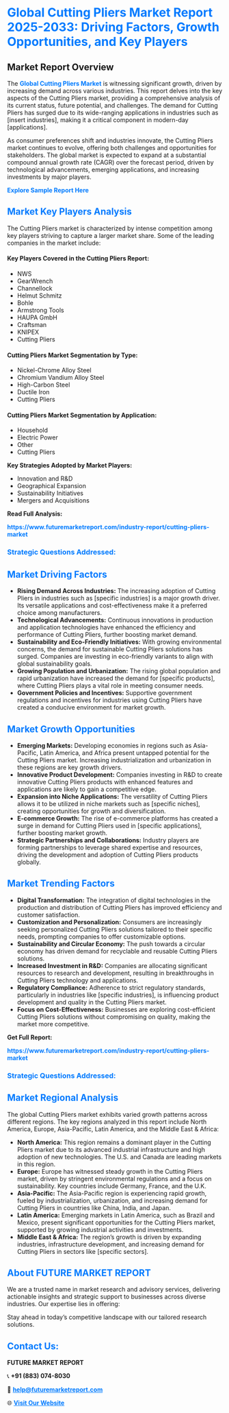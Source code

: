 <h1 style="color: #007BFF;">Global Cutting Pliers Market Report 2025-2033: Driving Factors, Growth Opportunities, and Key Players</h1>

<section id="overview">
<h2>Market Report Overview</h2>
<p>The <a href="https://www.futuremarketreport.com/industry-report/cutting-pliers-market" style="color: #007BFF; text-decoration: none;"><strong>Global Cutting Pliers Market</strong></a> is witnessing significant growth, driven by increasing demand across various industries. This report delves into the key aspects of the Cutting Pliers market, providing a comprehensive analysis of its current status, future potential, and challenges. The demand for Cutting Pliers has surged due to its wide-ranging applications in industries such as [insert industries], making it a critical component in modern-day [applications].</p>
<p>As consumer preferences shift and industries innovate, the Cutting Pliers market continues to evolve, offering both challenges and opportunities for stakeholders. The global market is expected to expand at a substantial compound annual growth rate (CAGR) over the forecast period, driven by technological advancements, emerging applications, and increasing investments by major players.</p>
</section>

<section id="overview">
<p><a href="https://www.futuremarketreport.com/request-sample/reportId=99657" style="color: #007BFF; text-decoration: none;"><strong>Explore Sample Report Here</strong></a></p>
</section>

<section id="key-players">
<h2 style="color: #007BFF;">Market Key Players Analysis</h2>
<p>The Cutting Pliers market is characterized by intense competition among key players striving to capture a larger market share. Some of the leading companies in the market include:</p>
<h4>Key Players Covered in the Cutting Pliers Report:</h4>
<ul><li>NWS</li><li>GearWrench</li><li>Channellock</li><li>Helmut Schmitz</li><li>Bohle</li><li>Armstrong Tools</li><li>HAUPA GmbH</li><li>Craftsman</li><li>KNIPEX</li><li>Cutting Pliers</li></ul>
<h4>Cutting Pliers Market Segmentation by Type:</h4>
<ul><li>Nickel-Chrome Alloy Steel</li><li>Chromium Vandium Alloy Steel</li><li>High-Carbon Steel</li><li>Ductile Iron</li><li>Cutting Pliers</li></ul>

<h4>Cutting Pliers Market Segmentation by Application:</h4>
<ul><li>Household</li><li>Electric Power</li><li>Other</li><li>Cutting Pliers</li></ul>
<p><strong>Key Strategies Adopted by Market Players:</strong></p>
<ul>
<li>Innovation and R&D</li>
<li>Geographical Expansion</li>
<li>Sustainability Initiatives</li>
<li>Mergers and Acquisitions</li>
</ul>
</section>

<section>
<p><strong>Read Full Analysis: </strong></p><a href="https://www.futuremarketreport.com/industry-report/cutting-pliers-market" style="color: #007BFF; text-decoration: none;"><strong>https://www.futuremarketreport.com/industry-report/cutting-pliers-market</strong></a>
<h3 style="color: #007BFF;">Strategic Questions Addressed:</h3>
</section>

<section id="driving-factors">
<h2 style="color: #007BFF;">Market Driving Factors</h2>
<ul>
<li><strong>Rising Demand Across Industries:</strong> The increasing adoption of Cutting Pliers in industries such as [specific industries] is a major growth driver. Its versatile applications and cost-effectiveness make it a preferred choice among manufacturers.</li>
<li><strong>Technological Advancements:</strong> Continuous innovations in production and application technologies have enhanced the efficiency and performance of Cutting Pliers, further boosting market demand.</li>
<li><strong>Sustainability and Eco-Friendly Initiatives:</strong> With growing environmental concerns, the demand for sustainable Cutting Pliers solutions has surged. Companies are investing in eco-friendly variants to align with global sustainability goals.</li>
<li><strong>Growing Population and Urbanization:</strong> The rising global population and rapid urbanization have increased the demand for [specific products], where Cutting Pliers plays a vital role in meeting consumer needs.</li>
<li><strong>Government Policies and Incentives:</strong> Supportive government regulations and incentives for industries using Cutting Pliers have created a conducive environment for market growth.</li>
</ul>
</section>

<section id="growth-opportunities">
<h2 style="color: #007BFF;">Market Growth Opportunities</h2>
<ul>
<li><strong>Emerging Markets:</strong> Developing economies in regions such as Asia-Pacific, Latin America, and Africa present untapped potential for the Cutting Pliers market. Increasing industrialization and urbanization in these regions are key growth drivers.</li>
<li><strong>Innovative Product Development:</strong> Companies investing in R&D to create innovative Cutting Pliers products with enhanced features and applications are likely to gain a competitive edge.</li>
<li><strong>Expansion into Niche Applications:</strong> The versatility of Cutting Pliers allows it to be utilized in niche markets such as [specific niches], creating opportunities for growth and diversification.</li>
<li><strong>E-commerce Growth:</strong> The rise of e-commerce platforms has created a surge in demand for Cutting Pliers used in [specific applications], further boosting market growth.</li>
<li><strong>Strategic Partnerships and Collaborations:</strong> Industry players are forming partnerships to leverage shared expertise and resources, driving the development and adoption of Cutting Pliers products globally.</li>
</ul>
</section>

<section id="trending-factors">
<h2 style="color: #007BFF;">Market Trending Factors</h2>
<ul>
<li><strong>Digital Transformation:</strong> The integration of digital technologies in the production and distribution of Cutting Pliers has improved efficiency and customer satisfaction.</li>
<li><strong>Customization and Personalization:</strong> Consumers are increasingly seeking personalized Cutting Pliers solutions tailored to their specific needs, prompting companies to offer customizable options.</li>
<li><strong>Sustainability and Circular Economy:</strong> The push towards a circular economy has driven demand for recyclable and reusable Cutting Pliers solutions.</li>
<li><strong>Increased Investment in R&D:</strong> Companies are allocating significant resources to research and development, resulting in breakthroughs in Cutting Pliers technology and applications.</li>
<li><strong>Regulatory Compliance:</strong> Adherence to strict regulatory standards, particularly in industries like [specific industries], is influencing product development and quality in the Cutting Pliers market.</li>
<li><strong>Focus on Cost-Effectiveness:</strong> Businesses are exploring cost-efficient Cutting Pliers solutions without compromising on quality, making the market more competitive.</li>
</ul>
</section>

<section>
<p><strong>Get Full Report: </strong></p><a href="https://www.futuremarketreport.com/industry-report/cutting-pliers-market" style="color: #007BFF; text-decoration: none;"><strong>https://www.futuremarketreport.com/industry-report/cutting-pliers-market</strong></a>
<h3 style="color: #007BFF;">Strategic Questions Addressed:</h3>
</section>


<section id="regional-analysis">
<h2 style="color: #007BFF;">Market Regional Analysis</h2>
<p>The global Cutting Pliers market exhibits varied growth patterns across different regions. The key regions analyzed in this report include North America, Europe, Asia-Pacific, Latin America, and the Middle East & Africa:</p>
<ul>
<li><strong>North America:</strong> This region remains a dominant player in the Cutting Pliers market due to its advanced industrial infrastructure and high adoption of new technologies. The U.S. and Canada are leading markets in this region.</li>
<li><strong>Europe:</strong> Europe has witnessed steady growth in the Cutting Pliers market, driven by stringent environmental regulations and a focus on sustainability. Key countries include Germany, France, and the U.K.</li>
<li><strong>Asia-Pacific:</strong> The Asia-Pacific region is experiencing rapid growth, fueled by industrialization, urbanization, and increasing demand for Cutting Pliers in countries like China, India, and Japan.</li>
<li><strong>Latin America:</strong> Emerging markets in Latin America, such as Brazil and Mexico, present significant opportunities for the Cutting Pliers market, supported by growing industrial activities and investments.</li>
<li><strong>Middle East & Africa:</strong> The region’s growth is driven by expanding industries, infrastructure development, and increasing demand for Cutting Pliers in sectors like [specific sectors].</li>
</ul>
</section>

<footer>
<h2 style="color: #007BFF;">About FUTURE MARKET REPORT</h2>
<p>We are a trusted name in market research and advisory services, delivering actionable insights and strategic support to businesses across diverse industries. Our expertise lies in offering:</p>

<p>Stay ahead in today’s competitive landscape with our tailored research solutions.</p>

<h2 style="color: #007BFF;">Contact Us:</h2>
<p><strong>FUTURE MARKET REPORT</strong></p>
<p>📞 <strong>+91 (883) 074-8030</strong></p>
<p>📧 <strong><a href="mailto:help@futuremarketreport.com" style="color: #007BFF;">help@futuremarketreport.com</a></strong></p>
<p>🌐 <strong><a href="https://www.futuremarketreport.com/" style="color: #007BFF;">Visit Our Website</a></strong></p>
</footer>